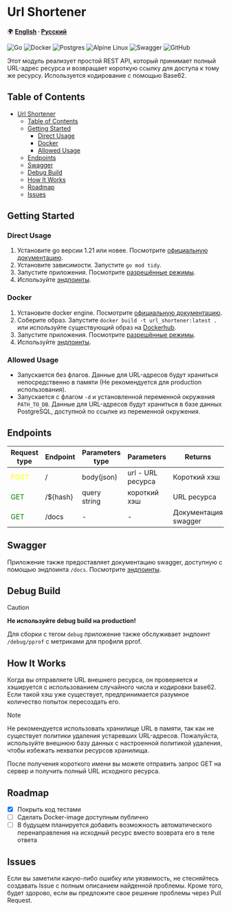 # Url Shortener

🌍 **[English](../README.md) ∙ [Русский](local_docs/README_ru.md)**

![Go](https://img.shields.io/badge/go-%2300ADD8.svg?style=for-the-badge&logo=go&logoColor=white)
![Docker](https://img.shields.io/badge/docker-%230db7ed.svg?style=for-the-badge&logo=docker&logoColor=white)
![Postgres](https://img.shields.io/badge/postgres-%23316192.svg?style=for-the-badge&logo=postgresql&logoColor=white)
![Alpine Linux](https://img.shields.io/badge/Alpine_Linux-%230D597F.svg?style=for-the-badge&logo=alpine-linux&logoColor=white)
![Swagger](https://img.shields.io/badge/-Swagger-%23Clojure?style=for-the-badge&logo=swagger&logoColor=white)
![GitHub](https://img.shields.io/badge/github-%23121011.svg?style=for-the-badge&logo=github&logoColor=white)

Этот модуль реализует простой REST API, который принимает полный URL-адрес ресурса
и возвращает короткую ссылку для доступа к тому же ресурсу.
Используется кодирование с помощью Base62.

## Table of Contents
- [Url Shortener](#url-shortener)
  - [Table of Contents](#table-of-contents)
  - [Getting Started](#getting-started)
    - [Direct Usage](#direct-usage)
    - [Docker](#docker)
    - [Allowed Usage](#allowed-usage)
  - [Endpoints](#endpoints)
  - [Swagger](#swagger)
  - [Debug Build](#debug-build)
  - [How It Works](#how-it-works)
  - [Roadmap](#roadmap)
  - [Issues](#issues)

## Getting Started

### Direct Usage
1. Установите go версии 1.21 или новее. Посмотрите [официальную документацию](https://go.dev/doc/install).
2. Установите зависимости. Запустите `go mod tidy`.
3. Запустите приложения. Посмотрите [разрешённые режимы](#allowed-usage).
4. Используйте [эндпоинты](#endpoints).

### Docker
1. Установите docker engine. Посмотрите [официальную документацию](https://docs.docker.com/engine/install/).
2. Соберите образ. Запустите `docker build -t url_shortener:latest .` или используйте существующий образ на [Dockerhub](https://hub.docker.com/).
3. Запустите приложения. Посмотрите [разрешённые режимы](#allowed-usage).
4. Используйте [эндпоинты](#endpoints).

### Allowed Usage
 - Запускается без флагов. Данные для URL-адресов будут храниться непосредственно в памяти (Не рекомендуется для production использования).
 - Запускается с флагом `-d` и установленной переменной окружения `PATH_TO_DB`. Данные для URL-адресов будут храниться в базе данных PostgreSQL, доступной по ссылке из переменной окружения.

## Endpoints
| Request type                         | Endpoint | Parameters type | Parameters            | Returns               |
|--------------------------------------|----------|-----------------|-----------------------|-----------------------|
|<span style="color:yellow">POST</span>| /        | body(json)      | url - URL ресурса     | Короткий хэш          |
|<span style="color:green">GET</span>  | /${hash} | query string    | короткий хэш          | URL ресурса           |
|<span style="color:green">GET</span>  | /docs    | -               | -                     | Документация swagger  |

## Swagger

Приложение также предоставляет документацию swagger, доступную с помощью эндпоинта `/docs`. Посмотрите [эндпоинты](#endpoints).

## Debug Build

> [!CAUTION]
> **Не используйте debug build на production!**

Для сборки с тегом `debug` приложение также обслуживает эндпоинт `/debug/pprof` с метриками для профиля pprof.

## How It Works

Когда вы отправляете URL внешнего ресурса, он проверяется и хэшируется с использованием случайного числа и кодировки base62.
Если такой хэш уже существует, предпринимается разумное количество попыток пересоздать его.

> [!NOTE]
> Не рекомендуется использовать хранилище URL в памяти, так как не существует политики удаления устаревших URL-адресов.
> Пожалуйста, используйте внешнюю базу данных с настроенной политикой удаления, чтобы избежать нехватки ресурсов хранилища.

После получения короткого имени вы можете отправить запрос GET на сервер и получить полный URL исходного ресурса.

## Roadmap
- [x] Покрыть код тестами
- [ ] Сделать Docker-image доступным публично
- [ ] В будущем планируется добавить возможность автоматического перенаправления на исходный ресурс вместо возврата его в теле ответа

## Issues

Если вы заметили какую-либо ошибку или уязвимость, не стесняйтесь создавать Issue с полным описанием найденной проблемы.
Кроме того, будет здорово, если вы предложите свое решение проблемы через Pull Request.